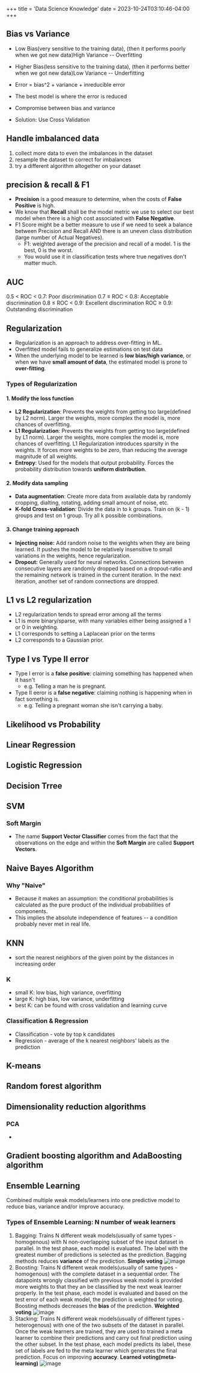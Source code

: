 +++
title = 'Data Science Knowledge'
date = 2023-10-24T03:10:46-04:00
+++

## Bias vs Variance
- Low Bias(very sensitive to the training data), (then it performs poorly when we got new data)High Variance -- Overfitting
- Higher Bias(less sensitive to the training data), (then it performs better when we got new data)Low Variance -- Underfitting

- Error = bias^2 + variance + inreducible error
- The best model is where the error is reduced
- Compromise between bias and variance

- Solution: Use Cross Validation

## Handle imbalanced data
1. collect more data to even the imbalances in the dataset
2. resample the dataset to correct for imbalances
3. try a different algorithm altogether on your dataset

## precision & recall & F1
- **Precision** is a good measure to determine, when the costs of **False Positive** is high.
- We know that **Recall** shall be the model metric we use to select our best model when there is a high cost associated with **False Negative**.
- F1 Score might be a better measure to use if we need to seek a balance between Precision and Recall AND there is an uneven class distribution (large number of Actual Negatives).
    - F1: weighted average of the precision and recall of a model. 1 is the best, 0 is the worst. 
    - You would use it in classification tests where true negatives don't matter much.

## AUC
0.5 < ROC < 0.7: Poor discrimination
0.7 ≤ ROC < 0.8: Acceptable discrimination
0.8 ≤ ROC < 0.9: Excellent discrimination
ROC ≥ 0.9: Outstanding discrimination

## Regularization
- Regularization is an approach to address over-fitting in ML.
- Overfitted model fails to generalize estimations on test data
- When the underlying model to be learned is **low bias/high variance**, or when we have **small amount of data**, the estimated model is prone to **over-fitting**.
### Types of Regularization
#### 1. Modify the loss function
- **L2 Regularization**: Prevents the weights from getting too large(defined by L2 norm). Larger the weights, more complex the model is, more chances of overfitting.
- **L1 Regularization**: Prevents the weights from getting too large(defined by L1 norm). Larger the weights, more complex the model is, more chances of overfitting. L1 Regularization introduces sparsity in the weights. It forces more weights to be zero, than reducing the average magnitude of all weights.
- **Entropy**: Used for the models that output probability. Forces the probability distribution towards **uniform distribution**.
#### 2. Modify data sampling
- **Data augmentation**: Create more data from available data by randomly cropping, dialting, rotating, adding small amount of noise, etc.
- **K-fold Cross-validation**: Divide the data in to k groups. Train on (k - 1) groups and test on 1 group. Try all k possible combinations.
#### 3. Change training approach
- **Injecting noise:** Add random noise to the weights when they are being learned. It pushes the model to be relatively insensitive to small variations in the weights, hence regularization.
- **Dropout:** Generally used for neural networks. Connections between consecutive layers are randomly dropped based on a dropout-ratio and the remaining network is trained in the current iteration. In the next iteration, another set of random connections are dropped.

## L1 vs L2 regularization
- L2 regularization tends to spread error among all the terms
- L1 is more binary/sparse, with many variables either being assigned a 1 or 0 in weighting.
- L1 corresponds to setting a Laplacean prior on the terms
- L2 corresponds to a Gaussian prior.

## Type I vs Type II error
- Type I error is a **false positive**: claiming something has happened when it hasn't
    - e.g. Telling a man he is pregnant.
- Type II eeror is a **false negative**: claiming nothing is happening when in fact something is.
    - e.g. Telling a pregnant woman she isn't carrying a baby.

## Likelihood vs Probability


## Linear Regression
## Logistic Regression
## Decision Trree
## SVM
### Soft Margin
- The name **Support Vector Classifier** comes from the fact that the observations on the edge and within the **Soft Margin** are called **Support Vectors**.

## Naive Bayes Algorithm
### Why "Naive"
- Because it makes an assumption: the conditional probabilities is calculated as the pure product of the individual probabilities of components.
- This implies the absolute independence of features -- a condition probably never met in real life.

## KNN
- sort the nearest neighbors of the given point by the distances in increasing order

### K
- small K: low bias, high variance, overfitting
- large K: high bias, low variance, underfitting
- best K: can be found with cross validation and learning curve

### Classification & Regression
- Classification - vote by top k candidates
- Regression - average of the k nearest neighbors' labels as the prediction

## K-means
## Random forest algorithm
## Dimensionality reduction algorithms
### PCA
- 
## Gradient boosting algorithm and AdaBoosting algorithm

## Ensemble Learning
Combined multiple weak models/learners into one predictive model to reduce bias, variance and/or improve accuracy.

### Types of Ensemble Learning: N number of weak learners
1. Bagging: Trains N different weak models(usually of same types - homogenous) with N non-overlapping subset of the input dataset in parallel. In the test phase, each model is evaluated. The label with the greatest number of predictions is selected as the prediction. Bagging methods reduces **variance** of the prediction. **Simple voting**
![image](images-ds/bagging.webp)
2. Boosting: Trains N different weak models(usually of same types - homogenous) with the complete dataset in a sequential order. The datapoints wrongly classified with previous weak model is provided more weights to that they an be classified by the next weak learner properly. In the test phase, each model is evaluated and based on the test error of each weak model, the prediction is weighted for voting. Boosting methods decreases the **bias** of the prediction. **Weighted voting**
![image](images-ds/boosting.webp)
3. Stacking: Trains N different weak models(usually of different types - heterogenous) with one of the two subsets of the dataset in parallel. Once the weak learners are trained, they are used to trained a meta learner to combine their predictions and carry out final prediction using the other subset. In the test phase, each model predicts its label, these set of labels are fed to the meta learner which generates the final prediction. Focus on improving **accuracy**. **Learned voting(meta-learning)**
![image](images-ds/stacking.webp)
